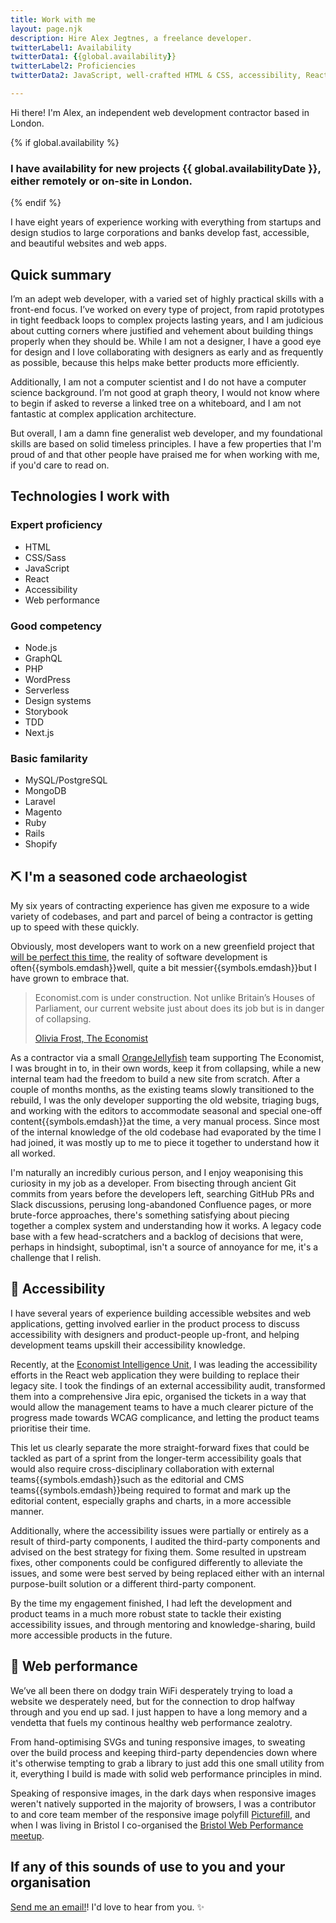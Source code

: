 ```yaml
---
title: Work with me
layout: page.njk
description: Hire Alex Jegtnes, a freelance developer.
twitterLabel1: Availability
twitterData1: {{global.availability}}
twitterLabel2: Proficiencies
twitterData2: JavaScript, well-crafted HTML & CSS, accessibility, React, web performance

---
```


Hi there! I'm Alex, an independent web development contractor based in London. 

{% if global.availability %}
  ### I have availability for new projects {{ global.availabilityDate }}, either remotely or on-site in London.
{% endif %}

I have eight years of experience working with everything from startups and design studios to large corporations and banks develop fast, accessible, and beautiful websites and web apps.

## Quick summary

I’m an adept web developer, with a varied set of highly practical skills with a front-end focus. I’ve worked on every type of project, from rapid prototypes in tight feedback loops to complex projects lasting years, and I am judicious about cutting corners where justified and vehement about building things properly when they should be. While I am not a designer, I have a good eye for design and I love collaborating with designers as early and as frequently as possible, because this helps make better products more efficiently.

Additionally, I am not a computer scientist and I do not have a computer science background. I’m not good at graph theory, I would not know where to begin if asked to reverse a linked tree on a whiteboard, and I am not fantastic at complex application architecture.

But overall, I am a damn fine generalist web developer, and my foundational skills are based on solid timeless principles. I have a few properties that I'm proud of and that other people have praised me for when working with me, if you'd care to read on.

## Technologies I work with

<article class="flex-grid flex-grid--equal">
  <section class="flow">
    <h3>Expert proficiency</h3>
    <ul>
      <li>HTML</li>
      <li>CSS/Sass</li>
      <li>JavaScript</li>
      <li>React</li>
      <li>Accessibility</li>
      <li>Web performance</li>
    </ul>
  </section>
  <section class="flow">
    <h3>Good competency</h3>
    <ul>
      <li>Node.js</li>
      <li>GraphQL</li>
      <li>PHP</li>
      <li>WordPress</li>
      <li>Serverless</li>
      <li>Design systems</li>
      <li>Storybook</li>
      <li>TDD</li>
      <li>Next.js</li>
    </ul>
  </section>
  <section class="flow">
    <h3>Basic familarity</h3>
    <ul>
      <li>MySQL/PostgreSQL</li>
      <li>MongoDB</li>
      <li>Laravel</li>
      <li>Magento</li>
      <li>Ruby</li>
      <li>Rails</li>
      <li>Shopify</li>
    </ul>
  </section>
</article>

## ⛏️ I'm a seasoned code archaeologist

My six years of contracting experience has given me exposure to a wide variety of codebases, and part and parcel of being a contractor is getting up to speed with these quickly.

Obviously, most developers want to work on a new greenfield project that [will be perfect this time](https://bonkersworld.net/building-software), the reality of software development is often{{symbols.emdash}}well, quite a bit messier{{symbols.emdash}}but I have grown to embrace that.

<blockquote>
  <p>Economist.com is under construction. Not unlike Britain’s Houses of Parliament, our current website just about does its job but is in danger of collapsing.</p>

  <a href="https://medium.com/severe-contest/why-were-starting-from-scratch-with-the-economist-s-new-website-62e390e385e6">Olivia Frost, The Economist</a>
</blockquote>

As a contractor via a small [OrangeJellyfish](https://www.orangejellyfish.com/) team supporting The Economist, I was brought in to, in their own words, keep it from collapsing, while a new internal team had the freedom to build a new site from scratch. After a couple of months months, as the existing teams slowly transitioned to the rebuild, I was the only developer supporting the old website, triaging bugs, and working with the editors to accommodate seasonal and special one-off content{{symbols.emdash}}at the time, a very manual process. Since most of the internal knowledge of the old codebase had evaporated by the time I had joined, it was mostly up to me to piece it together to understand how it all worked.

I'm naturally an incredibly curious person, and I enjoy weaponising this curiosity in my job as a developer. From bisecting through ancient Git commits from years before the developers left, searching GitHub PRs and Slack discussions, perusing long-abandoned Confluence pages, or more brute-force approaches, there's something satisfying about piecing together a complex system and understanding how it works. A legacy code base with a few head-scratchers and a backlog of decisions that were, perhaps in hindsight, suboptimal, isn't a source of annoyance for me, it's a challenge that I relish.

## 🦮 Accessibility 

I have several years of experience building accessible websites and web applications, getting involved earlier in the product process to discuss accessibility with designers and product-people up-front, and helping development teams upskill their accessibility knowledge.

Recently, at the [Economist Intelligence Unit](https://www.eiu.com), I was leading the accessibility efforts in the React web application they were building to replace their legacy site. I took the findings of an external accessibility audit, transformed them into a comprehensive Jira epic, organised the tickets in a way that would allow the management teams to have a much clearer picture of the progress made towards WCAG complicance, and letting the product teams prioritise their time.

This let us clearly separate the more straight-forward fixes that could be tackled as part of a sprint from the longer-term accessibility goals that would also require cross-disciplinary collaboration with external teams{{symbols.emdash}}such as the editorial and CMS teams{{symbols.emdash}}being required to format and mark up the editorial content, especially graphs and charts, in a more accessible manner.

Additionally, where the accessibility issues were partially or entirely as a result of third-party components, I audited the third-party components and advised on the best strategy for fixing them. Some resulted in upstream fixes, other components could be configured differently to alleviate the issues, and some were best served by being replaced either with an internal purpose-built solution or a different third-party component.

By the time my engagement finished, I had left the development and product teams in a much more robust state to tackle their existing accessibility issues, and through mentoring and knowledge-sharing, build more accessible products in the future.

## 🚅 Web performance

We’ve all been there on dodgy train WiFi desperately trying to load a website we desperately need, but for the connection to drop halfway through and you end up sad. I just happen to have a long memory and a vendetta that fuels my continous healthy web performance zealotry.

From hand-optimising SVGs and tuning responsive images, to sweating over the build process and keeping third-party dependencies down where it's otherwise tempting to grab a library to just add this one small utility from it, everything I build is made with solid web performance principles in mind.

Speaking of responsive images, in the dark days when responsive images weren't natively supported in the majority of browsers, I was a contributor to and core team member of the responsive image polyfill [Picturefill](http://scottjehl.github.io/picturefill/), and when I was living in Bristol I co-organised the [Bristol Web Performance meetup](https://mobile.twitter.com/bristolwebperf).

## If any of this sounds of use to you and your organisation

[Send me an email!](mailto:alex@jegtnes.com?subject=Contracting%20inquiry)! I'd love to hear from you. ✨